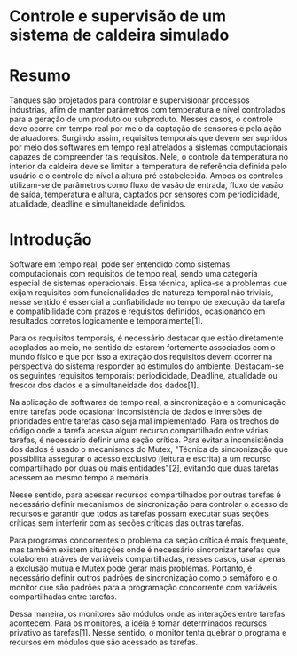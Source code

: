 # Controle e supervisão de um sistema de caldeira simulado

# Resumo
Tanques são projetados para controlar e supervisionar processos industrias, afim de manter parâmetros com temperatura e nível controlados para a geração de um produto ou subproduto. Nesses casos, o controle deve ocorre em tempo real por meio da captação de sensores e pela ação de atuadores. Surgindo assim,  requisitos temporais que devem ser supridos por meio dos softwares em tempo real atrelados a sistemas computacionais capazes de compreender tais requisitos. Nele, o controle da temperatura no interior da caldeira deve se limitar a temperatura de referência definida pelo usuário e o controle de nível a altura pré estabelecida. Ambos os controles utilizam-se de parâmetros como fluxo de vasão de entrada, fluxo de vasão de saída, temperatura e altura, captados por sensores com periodicidade, atualidade, deadline e simultaneidade definidos.  

# Introdução
	
Software em tempo real, pode ser entendido como sistemas computacionais com requisitos de tempo real, sendo uma categoria especial de sistemas operacionais. Essa técnica, aplica-se a problemas que exijam requisitos com funcionalidades de natureza temporal não triviais, nesse sentido é essencial a confiabilidade no tempo de execução da tarefa e compatibilidade com prazos e requisitos definidos, ocasionando em resultados corretos logicamente e temporalmente[1].
	
Para os requisitos temporais, é necessário destacar que estão diretamente acoplados ao meio, no sentido de estarem fortemente associados com o mundo físico e que por isso a extração dos requisitos devem ocorrer na perspectiva do sistema responder ao estímulos do ambiente. Destacam-se os seguintes requisitos temporais:  periodicidade, Deadline, atualidade ou frescor dos dados e a simultaneidade dos dados[1].
	
Na aplicação de softwares de tempo real, a sincronização e a comunicação entre tarefas pode ocasionar inconsistência de dados e inversões de prioridades entre tarefas caso seja mal implementado. Para os trechos do código onde a tarefa acessa algum recurso compartilhado entre várias tarefas, é necessário definir uma seção crítica. Para evitar a inconsistência dos dados é usado o mecanismos do Mutex, "Técnica de sincronização que possibilita assegurar o acesso exclusivo (leitura e escrita) a um recurso compartilhado por duas ou mais entidades"[2], evitando que duas tarefas acessem ao mesmo tempo a memória. 
	
Nesse sentido, para acessar recursos compartilhados por outras tarefas é necessário definir mecanismos de sincronização para controlar o acesso de recursos e garantir que todos as tarefas possam executar suas seções críticas sem interferir com as seções críticas das outras tarefas.
	
Para programas concorrentes o problema da seção crítica é mais frequente, mas também existem  situações onde é necessário sincronizar tarefas que colaborem atráves de variáveis compartilhadas, nesses casos, usar apenas a exclusão mutua e Mutex pode gerar mais problemas. Portanto, é necessário definir outros padrões de sincronização como o semáforo e o monitor que são padrões para a programação concorrente com variáveis compartilhadas entre tarefas.
	
Dessa maneira, os monitores são módulos onde as interações entre tarefas acontecem. Para os monitores, a idéia é tornar determinados recursos privativo as tarefas[1]. Nesse sentido, o monitor tenta quebrar o programa e recursos em módulos que são acessado as tarefas.
